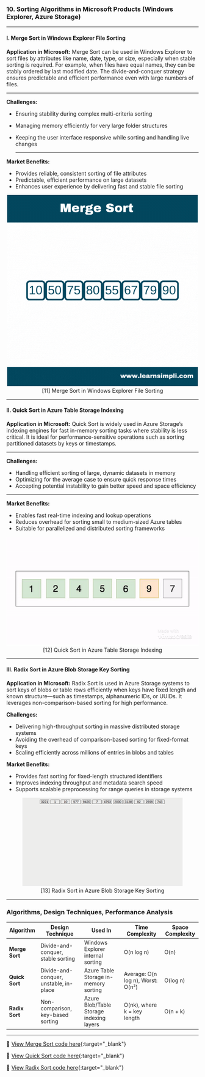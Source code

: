 

###  **10. Sorting Algorithms in Microsoft Products (Windows Explorer, Azure Storage)**

---

#### **I. Merge Sort in Windows Explorer File Sorting**

**Application in Microsoft:**
Merge Sort can be used in Windows Explorer to sort files by attributes like name, date, type, or size, especially when stable sorting is required. For example, when files have equal names, they can be stably ordered by last modified date. The divide-and-conquer strategy ensures predictable and efficient performance even with large numbers of files.

---

**Challenges:**

* Ensuring stability during complex multi-criteria sorting
* Managing memory efficiently for very large folder structures
* Keeping the user interface responsive while sorting and handling live changes

  ---

**Market Benefits:**

* Provides reliable, consistent sorting of file attributes
* Predictable, efficient performance on large datasets
* Enhances user experience by delivering fast and stable file sorting

<p align="center">
  <img src="https://github.com/Sindhuhurakadli/sindhu_portfolio.io/blob/main/images/How-merge-sort-works.gif?raw=true" alt="Microsoft Infrastructure">
  <br>
  [11] Merge Sort in Windows Explorer File Sorting
  <br>
</p>

---

#### **II. Quick Sort in Azure Table Storage Indexing**

**Application in Microsoft:**
Quick Sort is widely used in Azure Storage’s indexing engines for fast in-memory sorting tasks where stability is less critical. It is ideal for performance-sensitive operations such as sorting partitioned datasets by keys or timestamps.

---

**Challenges:**

* Handling efficient sorting of large, dynamic datasets in memory
* Optimizing for the average case to ensure quick response times
* Accepting potential instability to gain better speed and space efficiency

---

**Market Benefits:**

* Enables fast real-time indexing and lookup operations
* Reduces overhead for sorting small to medium-sized Azure tables
* Suitable for parallelized and distributed sorting frameworks

<p align="center">
  <img src="https://github.com/Sindhuhurakadli/sindhu_portfolio.io/blob/main/images/quick%20sort.gif?raw=true" alt="Microsoft Infrastructure">
  <br>
  [12] Quick Sort in Azure Table Storage Indexing
  <br>
</p>

---

#### **III. Radix Sort in Azure Blob Storage Key Sorting**

**Application in Microsoft:**
Radix Sort is used in Azure Storage systems to sort keys of blobs or table rows efficiently when keys have fixed length and known structure—such as timestamps, alphanumeric IDs, or UUIDs. It leverages non-comparison-based sorting for high performance.

**Challenges:**

* Delivering high-throughput sorting in massive distributed storage systems
* Avoiding the overhead of comparison-based sorting for fixed-format keys
* Scaling efficiently across millions of entries in blobs and tables

**Market Benefits:**

* Provides fast sorting for fixed-length structured identifiers
* Improves indexing throughput and metadata search speed
* Supports scalable preprocessing for range queries in storage systems

<p align="center">
  <img src="https://github.com/Sindhuhurakadli/sindhu_portfolio.io/blob/main/images/radixsort.gif?raw=true" alt="Microsoft Infrastructure" width="420">
  <br>
  [13] Radix Sort in Azure Blob Storage Key Sorting
  <br>
</p>

---

###  **Algorithms, Design Techniques, Performance Analysis**

| Algorithm      | Design Technique                       | Used In                                  | Time Complexity                   | Space Complexity |
| -------------- | -------------------------------------- | ---------------------------------------- | --------------------------------- | ---------------- |
| **Merge Sort** | Divide-and-conquer, stable sorting     | Windows Explorer internal sorting        | O(n log n)                        | O(n)             |
| **Quick Sort** | Divide-and-conquer, unstable, in-place | Azure Table Storage in-memory sorting    | Average: O(n log n), Worst: O(n²) | O(log n)         |
| **Radix Sort** | Non-comparison, key-based sorting      | Azure Blob/Table Storage indexing layers | O(nk), where k = key length       | O(n + k)         |

---

🔗 [View Merge Sort code here](https://github.com/Sindhuhurakadli/sindhu_portfolio.io/blob/main/codes/mergesort.cpp){\:target="\_blank"}

🔗 [View Quick Sort code here](https://github.com/Sindhuhurakadli/sindhu_portfolio.io/blob/main/codes/quicksort.cpp){\:target="\_blank"}

🔗 [View Radix Sort code here](https://github.com/Sindhuhurakadli/sindhu_portfolio.io/blob/main/codes/randixsort.cpp){\:target="\_blank"}

